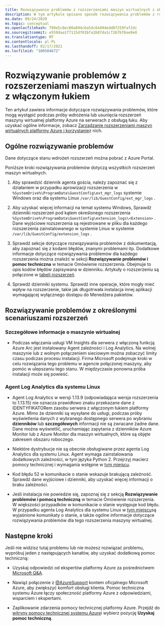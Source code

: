 ```yaml
---
title: Rozwiązywanie problemów z rozszerzeniami maszyn wirtualnych z obsługą usługi Azure Arc
description: W tym artykule opisano sposób rozwiązywania problemów z rozszerzeniami maszyn wirtualnych platformy Azure, które powstają w przypadku serwerów z obsługą usługi Azure Arc.
ms.date: 09/24/2020
ms.topic: conceptual
ms.openlocfilehash: 799e5c8ec00a894c6a54c64494edd8f259faf2dc
ms.sourcegitcommit: e559daa1f7115d703bfa1b87da1cf267bf6ae9e8
ms.translationtype: MT
ms.contentlocale: pl-PL
ms.lasthandoff: 02/17/2021
ms.locfileid: "100584672"
---
```

# <a name="troubleshoot-arc-enabled-servers-vm-extension-issues"></a>Rozwiązywanie problemów z rozszerzeniami maszyn wirtualnych z włączonym łukiem

Ten artykuł zawiera informacje dotyczące rozwiązywania problemów, które mogą wystąpić podczas próby wdrożenia lub usunięcia rozszerzeń maszyny wirtualnej platformy Azure na serwerach z obsługą łuku. Aby uzyskać ogólne informacje, zobacz [Zarządzanie rozszerzeniami maszyn wirtualnych platformy Azure i korzystanie](./manage-vm-extensions.md)z nich.

## <a name="general-troubleshooting"></a>Ogólne rozwiązywanie problemów

Dane dotyczące stanu wdrożeń rozszerzeń można pobrać z Azure Portal.

Poniższe kroki rozwiązywania problemów dotyczą wszystkich rozszerzeń maszyn wirtualnych.

1. Aby sprawdzić dziennik agenta gościa, należy zapoznać się z działaniem w przypadku aprowizacji rozszerzenia w `%SystemDrive%\ProgramData\GuestConfig\ext_mgr_logs` systemie Windows oraz dla systemu Linux `/var/lib/GuestConfig/ext_mgr_logs` .

2. Aby uzyskać więcej informacji na temat systemu Windows, Sprawdź dzienniki rozszerzeń pod kątem określonego rozszerzenia `%SystemDrive%\ProgramData\GuestConfig\extension_logs\<Extension>` . Dane wyjściowe rozszerzenia są rejestrowane w pliku dla każdego rozszerzenia zainstalowanego w systemie Linux w systemie `/var/lib/GuestConfig/extension_logs` .

3. Sprawdź sekcje dotyczące rozwiązywania problemów z dokumentacją, aby zapoznać się z kodami błędów, znanymi problemami itp. Dodatkowe informacje dotyczące rozwiązywania problemów dla każdego rozszerzenia można znaleźć w sekcji **Rozwiązywanie problemów i pomoc techniczna** w temacie Omówienie rozszerzenia. Obejmuje to opis kodów błędów zapisywana w dzienniku. Artykuły o rozszerzeniu są połączone w [tabeli rozszerzeń](manage-vm-extensions.md#extensions).

4. Sprawdź dzienniki systemu. Sprawdź inne operacje, które mogły mieć wpływ na rozszerzenie, takie jak długotrwała instalacja innej aplikacji wymagającej wyłącznego dostępu do Menedżera pakietów.

## <a name="troubleshooting-specific-extension-scenarios"></a>Rozwiązywanie problemów z określonymi scenariuszami rozszerzeń

### <a name="vm-insights"></a>Szczegółowe informacje o maszynie wirtualnej

- Podczas włączania usługi VM Insights dla serwera z włączoną funkcją Azure Arc jest instalowany Agent zależności i Log Analytics. Na wolnej maszynie lub z wolnym połączeniem sieciowym można zobaczyć limity czasu podczas procesu instalacji. Firma Microsoft podejmuje kroki w celu rozwiązania tego problemu w agencie połączonej maszyny, aby pomóc w ulepszaniu tego stanu. W międzyczasie ponowna próba instalacji może się powieść.

### <a name="log-analytics-agent-for-linux"></a>Agent Log Analytics dla systemu Linux

- Agent Log Analytics w wersji 1.13.9 (odpowiadająca wersja rozszerzenia to 1.13.15) nie oznacza prawidłowo znaku przekazane dane z IDENTYFIKATORem zasobu serwera z włączonym łukiem platformy Azure. Mimo że dzienniki są wysyłane do usługi, podczas próby wyświetlenia danych z wybranego dostępnego serwera po wybraniu **dzienników** lub **szczegółowych** informacji nie są zwracane żadne dane. Dane można wyświetlić, uruchamiając zapytania z dzienników Azure Monitor lub z Azure Monitor dla maszyn wirtualnych, które są objęte zakresem obszaru roboczego.

- Niektóre dystrybucje nie są obecnie obsługiwane przez agenta Log Analytics dla systemu Linux. Agent wymaga zainstalowania dodatkowych zależności, w tym języka Python 2. Przejrzyj macierz pomocy technicznej i wymagania wstępne w [tym miejscu](../../azure-monitor/agents/agents-overview.md#supported-operating-systems).

- Kod błędu 52 w komunikacie o stanie wskazuje brakującą zależność. Sprawdź dane wyjściowe i dzienniki, aby uzyskać więcej informacji o braku zależności.

- Jeśli instalacja nie powiedzie się, zapoznaj się z sekcją **Rozwiązywanie problemów i pomocą techniczną** w temacie Omówienie rozszerzenia. W większości przypadków w komunikacie o stanie występuje kod błędu. W przypadku agenta Log Analytics dla systemu Linux w [tym miejscu](../../virtual-machines/extensions/oms-linux.md#troubleshoot-and-support)są wyjaśnione komunikaty o stanie, a także ogólne informacje dotyczące rozwiązywania problemów dla tego rozszerzenia maszyny wirtualnej.

## <a name="next-steps"></a>Następne kroki

Jeśli nie widzisz tutaj problemu lub nie możesz rozwiązać problemu, wypróbuj jeden z następujących kanałów, aby uzyskać dodatkową pomoc techniczną:

- Uzyskaj odpowiedzi od ekspertów platformy Azure za pośrednictwem [Microsoft Q&A](/answers/topics/azure-arc.html).

- Nawiąż połączenie z [@AzureSupport](https://twitter.com/azuresupport) kontem oficjalnego Microsoft Azure, aby zwiększyć komfort obsługi klienta. Pomoc techniczna systemu Azure łączy społeczność platformy Azure z odpowiedziami, wsparciem i ekspertami.

- Zaplikowanie zdarzenia pomocy technicznej platformy Azure. Przejdź do [witryny pomocy technicznej systemu Azure](https://azure.microsoft.com/support/options/)i wybierz pozycję **Uzyskaj pomoc techniczną**.
